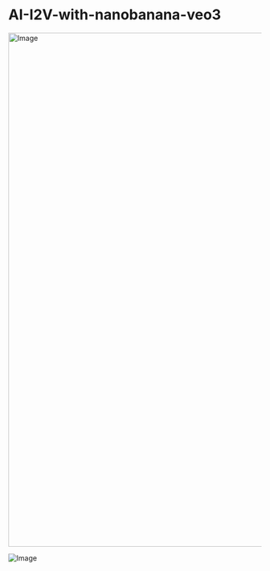 # AI-I2V-with-nanobanana-veo3

<img width="1024" height="1024" alt="Image" src="https://github.com/user-attachments/assets/1d160dfe-fa47-49c5-b996-411ee6cdf791" />

![Image](https://github.com/user-attachments/assets/6244f261-beb1-44ae-82e8-6aa9e5eabf7e)
